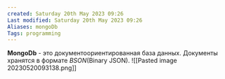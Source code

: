 ```yaml
---
created: Saturday 20th May 2023 09:26
Last modified: Saturday 20th May 2023 09:26
Aliases: mongoDb
Tags: programming
---
```


**MongoDb** - это документоориентированная база данных. Документы хранятся в формате *BSON*(Binary JSON). 
![[Pasted image 20230520093138.png]]
